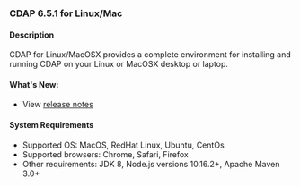 ### CDAP 6.5.1 for Linux/Mac

#### Description

CDAP for Linux/MacOSX provides a complete environment for installing and running CDAP on your Linux or MacOSX desktop or laptop.

#### What's New:

* View [release notes](https://cdap.atlassian.net/wiki/spaces/DOCS/pages/1729331217/CDAP+Release+6.5.1)

#### System Requirements

* Supported OS: MacOS, RedHat Linux, Ubuntu, CentOs
* Supported browsers: Chrome, Safari, Firefox
* Other requirements: JDK 8, Node.js versions 10.16.2+, Apache Maven 3.0+
